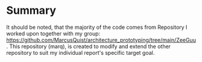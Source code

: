 # Summary
It should be noted, that the majority of the code comes from Repository I worked upon together with my group: https://github.com/MarcusQuist/architecture_prototyping/tree/main/ZeeGuu.
This repository (marq), is created to modify and extend the other repository to suit my individual report's specific target goal.
